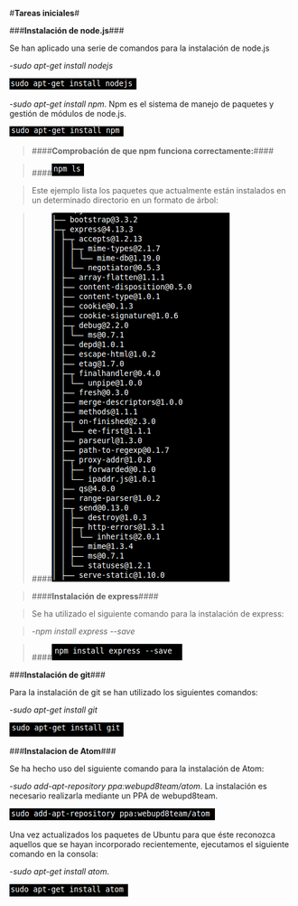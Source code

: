 #**Tareas iniciales**#

###**Instalación de node.js**###

Se han aplicado una serie de comandos para la instalación de node.js

-*sudo apt-get install nodejs*

<img src="imagenes_tutorial/nodejs.png" alt="No puede encontrarse la imagen">

-*sudo apt-get install npm*. Npm es el sistema de manejo de paquetes y gestión de módulos de node.js.

<img src="imagenes_tutorial/npm.png" alt="No puede encontrarse la imagen">


>####**Comprobación de que npm funciona correctamente:**####

>####<img src="imagenes_tutorial/funcionamiento_npm1.png" title="Funcionamiento npm" alt="No puede encontrarse la imagen">

>Este ejemplo lista los paquetes que actualmente están instalados en un determinado directorio en un formato de árbol:

>####<img src="imagenes_tutorial/npm_paquetes.png" title="Funcionamiento npm" alt="No puede encontrarse la imagen">


>####**Instalación de express**####

>Se ha utilizado el siguiente comando para la instalación de express:

>-*npm install express --save*

>####<img src="imagenes_tutorial/express.png" alt="No puede encontrarse la imagen">



###**Instalación de git**###

Para la instalación de git se han utilizado los siguientes comandos:

-*sudo apt-get install git*

<img src="Imagenes_tutorial/git.png" alt="No puede encontrarse la imagen" title="Instalacion git">



###**Instalacion de Atom**###

Se ha hecho uso del siguiente comando para la instalación de Atom:


-*sudo add-apt-repository ppa:webupd8team/atom*. La instalación es necesario realizarla mediante un PPA de webupd8team.

<img src="imagenes_tutorial/atom_prev.png" alt="No puede encontrarse la imagen">

Una vez actualizados los paquetes de Ubuntu para que éste reconozca aquellos que se hayan incorporado recientemente, ejecutamos el siguiente comando en la consola:

-*sudo apt-get install atom*.

<img src="imagenes_tutorial/atom.png" alt="No puede encontrarse la imagen">
